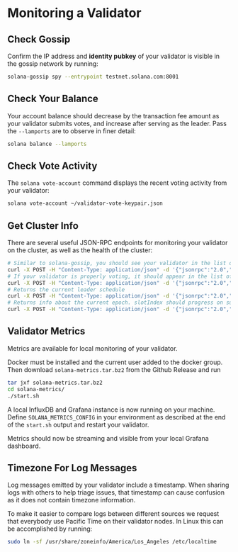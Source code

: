 # Monitoring a Validator

## Check Gossip

Confirm the IP address and **identity pubkey** of your validator is visible in
the gossip network by running:

```bash
solana-gossip spy --entrypoint testnet.solana.com:8001
```

## Check Your Balance

Your account balance should decrease by the transaction fee amount as your
validator submits votes, and increase after serving as the leader. Pass the
`--lamports` are to observe in finer detail:

```bash
solana balance --lamports
```

## Check Vote Activity

The `solana vote-account` command displays the recent voting activity from
your validator:

```bash
solana vote-account ~/validator-vote-keypair.json
```

## Get Cluster Info

There are several useful JSON-RPC endpoints for monitoring your validator on the
cluster, as well as the health of the cluster:

```bash
# Similar to solana-gossip, you should see your validator in the list of cluster nodes
curl -X POST -H "Content-Type: application/json" -d '{"jsonrpc":"2.0","id":1, "method":"getClusterNodes"}' http://testnet.solana.com:8899
# If your validator is properly voting, it should appear in the list of `current` vote accounts. If staked, `stake` should be > 0
curl -X POST -H "Content-Type: application/json" -d '{"jsonrpc":"2.0","id":1, "method":"getVoteAccounts"}' http://testnet.solana.com:8899
# Returns the current leader schedule
curl -X POST -H "Content-Type: application/json" -d '{"jsonrpc":"2.0","id":1, "method":"getLeaderSchedule"}' http://testnet.solana.com:8899
# Returns info about the current epoch. slotIndex should progress on subsequent calls.
curl -X POST -H "Content-Type: application/json" -d '{"jsonrpc":"2.0","id":1, "method":"getEpochInfo"}' http://testnet.solana.com:8899
```


## Validator Metrics

Metrics are available for local monitoring of your validator.

Docker must be installed and the current user added to the docker group. Then
download `solana-metrics.tar.bz2` from the Github Release and run

```bash
tar jxf solana-metrics.tar.bz2
cd solana-metrics/
./start.sh
```

A local InfluxDB and Grafana instance is now running on your machine. Define
`SOLANA_METRICS_CONFIG` in your environment as described at the end of the
`start.sh` output and restart your validator.

Metrics should now be streaming and visible from your local Grafana dashboard.

## Timezone For Log Messages

Log messages emitted by your validator include a timestamp. When sharing logs
with others to help triage issues, that timestamp can cause confusion as it does
not contain timezone information.

To make it easier to compare logs between different sources we request that
everybody use Pacific Time on their validator nodes. In Linux this can be
accomplished by running:

```bash
sudo ln -sf /usr/share/zoneinfo/America/Los_Angeles /etc/localtime
```
